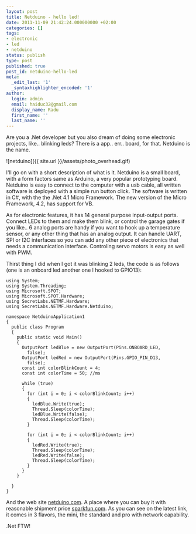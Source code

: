 ```yaml
---
layout: post
title: Netduino - hello led!
date: 2011-11-09 21:42:24.000000000 +02:00
categories: []
tags:
- electronic
- led
- netduino
status: publish
type: post
published: true
post_id: netduino-hello-led
meta:
  _edit_last: '1'
  _syntaxhighlighter_encoded: '1'
author:
  login: admin
  email: haiduc32@gmail.com
  display_name: Radu
  first_name: ''
  last_name: ''
---
```

Are you a .Net developer but you also dream of doing some electronic projects, like.. blinking leds? There is a app.. err.. board, for that. Netduino is the name.

![netduino]({{ site.url }}/assets/photo_overhead.gif)

I'll go on with a short description of what is it. Netduino is a small board, with a form factors same as Arduino, a very popular prototyping board. Netduino is easy to connect to the computer with a usb cable, all written software is deployed with a simple run button click. The software is written in C#, with the the .Net 4.1 Micro Framework. The new version of the Micro Framework, 4.2, has support for VB.

As for electronic features, it has 14 general purpose input-output ports. Connect LEDs to them and make them blink, or control the garage gates if you like.. 6 analog ports are handy if you want to hook up a temperature sensor, or any other thing that has an analog output. It can handle UART, SPI or I2C interfaces so you can add any other piece of electronics that needs a communication interface. Controling servo motors is easy as well with PWM.

Thirst thing I did when I got it was blinking 2 leds, the code is as follows (one is an onboard led another one I hooked to GPIO13):

    using System;
    using System.Threading;
    using Microsoft.SPOT;
    using Microsoft.SPOT.Hardware;
    using SecretLabs.NETMF.Hardware;
    using SecretLabs.NETMF.Hardware.Netduino;
    
    namespace NetduinoApplication1
    {
      public class Program
      {
        public static void Main()
        {
          OutputPort ledBlue = new OutputPort(Pins.ONBOARD_LED,
            false);
          OutputPort ledRed = new OutputPort(Pins.GPIO_PIN_D13,
            false);
          const int colorBlinkCount = 4;
          const int colorTime = 50; //ms
    
          while (true)
          {
            for (int i = 0; i < colorBlinkCount; i++)
            {
              ledBlue.Write(true);
              Thread.Sleep(colorTime);
              ledBlue.Write(false);
              Thread.Sleep(colorTime);
            }
    
            for (int i = 0; i < colorBlinkCount; i++)
            {
              ledRed.Write(true);
              Thread.Sleep(colorTime);
              ledRed.Write(false);
              Thread.Sleep(colorTime);
            }
          }
        }
    
      }
    }

And the web site <a href="http://www.netduino.com/">netduino.com</a>. A place where you can buy it with reasonable shipment price <a title="sparkfun.com" href="http://www.sparkfun.com/search/results?term=netduino&amp;what=products">sparkfun.com</a>. As you can see on the latest link, it comes in 3 flavors, the mini, the standard and pro with network capability.

.Net FTW!
